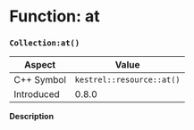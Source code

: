 
# Function: at
### `Collection:at()`

| Aspect | Value |
| --- | --- |
| C++ Symbol | `kestrel::resource::at()` |
| Introduced | 0.8.0 |

**Description**


